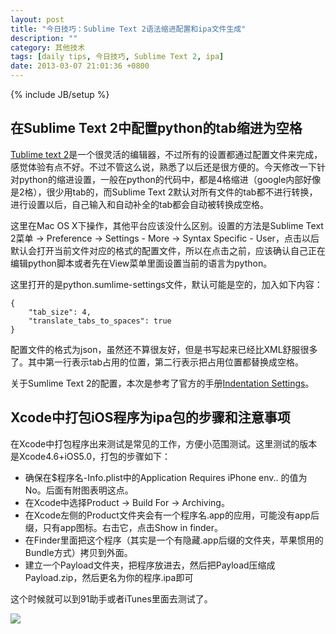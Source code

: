 ```yaml
---
layout: post
title: "今日技巧：Sublime Text 2语法缩进配置和ipa文件生成"
description: ""
category: 其他技术
tags: [daily tips, 今日技巧, Sublime Text 2, ipa]
date: 2013-03-07 21:01:36 +0800
---
```

{% include JB/setup %}

## 在Sublime Text 2中配置python的tab缩进为空格

[Tublime text 2][1]是一个很灵活的编辑器，不过所有的设置都通过配置文件来完成，感觉体验有点不好。不过不管这么说，熟悉了以后还是很方便的。今天修改一下针对python的缩进设置，一般在python的代码中，都是4格缩进（google内部好像是2格），很少用tab的，而Sublime Text 2默认对所有文件的tab都不进行转换，进行设置以后，自己输入和自动补全的tab都会自动被转换成空格。

这里在Mac OS X下操作，其他平台应该没什么区别。设置的方法是Sublime Text 2菜单 -> Preference -> Settings - More -> Syntax Specific - User，点击以后默认会打开当前文件对应的格式的配置文件，所以在点击之前，应该确认自己正在编辑python脚本或者先在View菜单里面设置当前的语言为python。

这里打开的是python.sumlime-settings文件，默认可能是空的，加入如下内容：

```
{
    "tab_size": 4,
    "translate_tabs_to_spaces": true
}
```

配置文件的格式为json，虽然还不算很友好，但是书写起来已经比XML舒服很多了。其中第一行表示tab占用的位置，第二行表示把占用位置都替换成空格。

关于Sumlime Text 2的配置，本次是参考了官方的手册[Indentation Settings][2]。

## Xcode中打包iOS程序为ipa包的步骤和注意事项

在Xcode中打包程序出来测试是常见的工作，方便小范围测试。这里测试的版本是Xcode4.6+iOS5.0，打包的步骤如下：

* 确保在$程序名-Info.plist中的Application Requires iPhone env.. 的值为No。后面有附图表明这点。
* 在Xcode中选择Product -> Build For -> Archiving。
* 在Xcode左侧的Product文件夹会有一个程序名.app的应用，可能没有app后缀，只有app图标。右击它，点击Show in finder。
* 在Finder里面把这个程序（其实是一个有隐藏.app后缀的文件夹，苹果惯用的Bundle方式）拷贝到外面。
* 建立一个Payload文件夹，把程序放进去，然后把Payload压缩成Payload.zip，然后更名为你的程序.ipa即可

这个时候就可以到91助手或者iTunes里面去测试了。

![][3]

[1]: http://www.sublimetext.com/
[2]: http://www.sublimetext.com/docs/2/indentation.html
[3]: /images/upload/2013-03-07-info.plist.png

